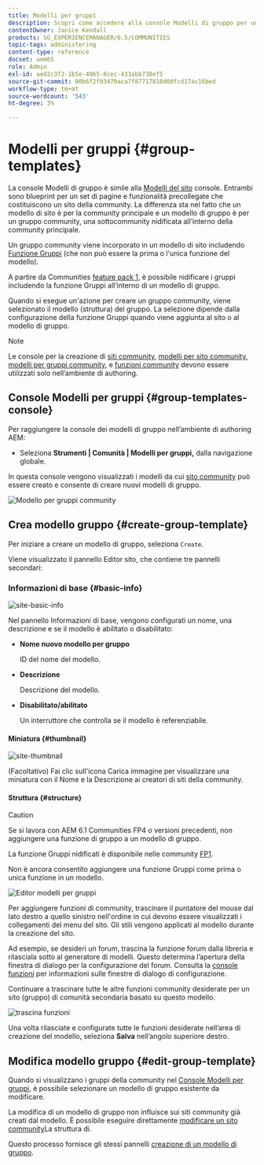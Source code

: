 ```yaml
---
title: Modelli per gruppi
description: Scopri come accedere alla console Modelli di gruppo per un set di pagine e funzionalità collegate a un sito community.
contentOwner: Janice Kendall
products: SG_EXPERIENCEMANAGER/6.5/COMMUNITIES
topic-tags: administering
content-type: reference
docset: aem65
role: Admin
exl-id: aed2c3f2-1b5e-4065-8cec-433abb738ef5
source-git-commit: 00b6f2f03470aca7f87717818d0dfcd17ac16bed
workflow-type: tm+mt
source-wordcount: '543'
ht-degree: 3%

---
```


# Modelli per gruppi {#group-templates}

La console Modelli di gruppo è simile alla [Modelli del sito](/help/communities/sites.md) console. Entrambi sono blueprint per un set di pagine e funzionalità precollegate che costituiscono un sito della community. La differenza sta nel fatto che un modello di sito è per la community principale e un modello di gruppo è per un gruppo community, una sottocommunity nidificata all’interno della community principale.

Un gruppo community viene incorporato in un modello di sito includendo [Funzione Gruppi](/help/communities/functions.md#groups-function) (che non può essere la prima o l&#39;unica funzione del modello).

A partire da Communities [feature pack 1](/help/communities/deploy-communities.md#latestfeaturepack), è possibile nidificare i gruppi includendo la funzione Gruppi all’interno di un modello di gruppo.

Quando si esegue un&#39;azione per creare un gruppo community, viene selezionato il modello (struttura) del gruppo. La selezione dipende dalla configurazione della funzione Gruppi quando viene aggiunta al sito o al modello di gruppo.

>[!NOTE]
>
>Le console per la creazione di [siti community](/help/communities/sites-console.md), [modelli per sito community](/help/communities/sites.md), [modelli per gruppi community](/help/communities/tools-groups.md), e [funzioni community](/help/communities/functions.md) devono essere utilizzati solo nell’ambiente di authoring.

## Console Modelli per gruppi {#group-templates-console}

Per raggiungere la console dei modelli di gruppo nell’ambiente di authoring AEM:

* Seleziona **Strumenti | Comunità | Modelli per gruppi,** dalla navigazione globale.

In questa console vengono visualizzati i modelli da cui [sito community](/help/communities/sites-console.md) può essere creato e consente di creare nuovi modelli di gruppo.

![Modello per gruppi community](assets/groups-template.png)

## Crea modello gruppo {#create-group-template}

Per iniziare a creare un modello di gruppo, seleziona `Create`.

Viene visualizzato il pannello Editor sito, che contiene tre pannelli secondari:

### Informazioni di base {#basic-info}

![site-basic-info](assets/site-basic-info.png)

Nel pannello Informazioni di base, vengono configurati un nome, una descrizione e se il modello è abilitato o disabilitato:

* **Nome nuovo modello per gruppo**

  ID del nome del modello.

* **Descrizione**

  Descrizione del modello.

* **Disabilitato/abilitato**

  Un interruttore che controlla se il modello è referenziabile.

#### Miniatura  {#thumbnail}

![site-thumbnail](assets/site-thumbnail.png)

(Facoltativo) Fai clic sull&#39;icona Carica immagine per visualizzare una miniatura con il Nome e la Descrizione ai creatori di siti della community.

#### Struttura {#structure}

>[!CAUTION]
>
>Se si lavora con AEM 6.1 Communities FP4 o versioni precedenti, non aggiungere una funzione di gruppo a un modello di gruppo.
>
>La funzione Gruppi nidificati è disponibile nelle community [FP1](/help/communities/communities.md#latestfeaturepack).
>
>Non è ancora consentito aggiungere una funzione Gruppi come prima o unica funzione in un modello.

![Editor modelli per gruppi](assets/template-editor.png)

Per aggiungere funzioni di community, trascinare il puntatore del mouse dal lato destro a quello sinistro nell&#39;ordine in cui devono essere visualizzati i collegamenti del menu del sito. Gli stili vengono applicati al modello durante la creazione del sito.

Ad esempio, se desideri un forum, trascina la funzione forum dalla libreria e rilasciala sotto al generatore di modelli. Questo determina l’apertura della finestra di dialogo per la configurazione del forum. Consulta la [console funzioni](/help/communities/functions.md) per informazioni sulle finestre di dialogo di configurazione.

Continuare a trascinare tutte le altre funzioni community desiderate per un sito (gruppo) di comunità secondaria basato su questo modello.

![trascina funzioni](assets/dragfunctions.png)

Una volta rilasciate e configurate tutte le funzioni desiderate nell’area di creazione del modello, seleziona **Salva** nell’angolo superiore destro.

##  Modifica modello gruppo {#edit-group-template}

Quando si visualizzano i gruppi della community nel [Console Modelli per gruppi](#group-templates-console), è possibile selezionare un modello di gruppo esistente da modificare.

La modifica di un modello di gruppo non influisce sui siti community già creati dal modello. È possibile eseguire direttamente [modificare un sito community](/help/communities/sites-console.md#modify-structure)La struttura di.

Questo processo fornisce gli stessi pannelli [creazione di un modello di gruppo](#create-group-template).
